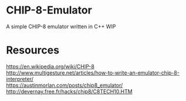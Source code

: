 # CHIP-8-Emulator
A simple CHIP-8 emulator written in C++
WIP

# Resources
https://en.wikipedia.org/wiki/CHIP-8  
http://www.multigesture.net/articles/how-to-write-an-emulator-chip-8-interpreter/  
https://austinmorlan.com/posts/chip8_emulator/  
http://devernay.free.fr/hacks/chip8/C8TECH10.HTM  
